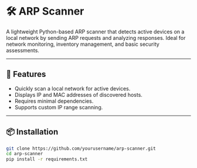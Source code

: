 # 🛠️ ARP Scanner

A lightweight Python-based ARP scanner that detects active devices on a local network by sending ARP requests and analyzing responses. Ideal for network monitoring, inventory management, and basic security assessments.

---

## 🚀 Features
- Quickly scan a local network for active devices.
- Displays IP and MAC addresses of discovered hosts.
- Requires minimal dependencies.
- Supports custom IP range scanning.

---

## 📦 Installation

```bash
git clone https://github.com/yourusername/arp-scanner.git
cd arp-scanner
pip install -r requirements.txt
```
